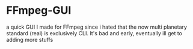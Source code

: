 # FFmpeg-GUI
a quick GUI I made for FFmpeg since i hated that the now multi planetary standard (real) is exclusively CLI. It's bad and early, eventually ill get to adding more stuffs
